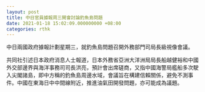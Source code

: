 ```yaml
---
layout: post
title: 中日官員據報周三開會討論釣魚島問題
date: 2021-01-18 15:02:09.000000000 +08:00
categories: rthk
---
```


中日兩國政府據報計劃星期三，就釣魚島問題召開外務部門司局長級視像會議。

共同社引述日本政府消息人士報道，日本外務省亞洲大洋洲局局長船越健裕和中國外交部邊界與海洋事務司司長洪亮，預計會出席磋商，又指中國海警局艦船多次駛入尖閣諸島，即中方稱的釣魚島周邊水域，會議旨在構建信賴關係，避免不測事件。中國在東海日中中間線附近，推進油氣田開發問題，亦可能成為議題。
